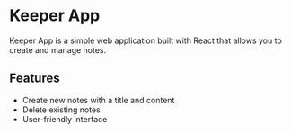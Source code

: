 # Keeper App

Keeper App is a simple web application built with React that allows you to create and manage notes.

## Features

- Create new notes with a title and content
- Delete existing notes
- User-friendly interface


